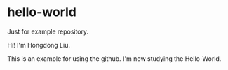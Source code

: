 # hello-world
Just for example repository.

Hi! I'm Hongdong Liu.

This is an example for using the github. I'm now studying the Hello-World.
